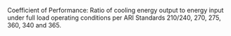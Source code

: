 ﻿Coefficient of Performance: Ratio of cooling energy output to energy input under full load operating conditions per ARI Standards 210/240, 270, 275, 360, 340 and 365.